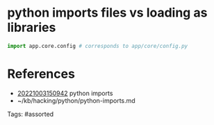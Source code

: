 # python imports files vs loading as libraries
```python
import app.core.config # corresponds to app/core/config.py
```

# References
- [20221003150942](/zet/20221003150942/README.md) python imports
- ~/kb/hacking/python/python-imports.md

Tags:
    #assorted
